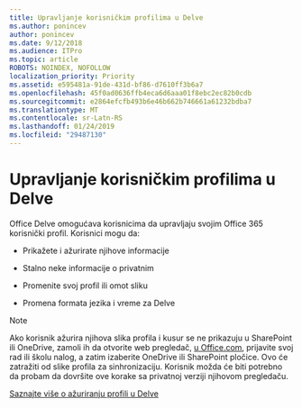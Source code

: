 ```yaml
---
title: Upravljanje korisničkim profilima u Delve
ms.author: ponincev
author: ponincev
ms.date: 9/12/2018
ms.audience: ITPro
ms.topic: article
ROBOTS: NOINDEX, NOFOLLOW
localization_priority: Priority
ms.assetid: e595481a-91de-431d-bf86-d7610ff3b6a7
ms.openlocfilehash: 45f0ad0636ffb4eca6d6aaa01f8ebc2ec82b0cdb
ms.sourcegitcommit: e2864efcfb493b6e46b662b746661a61232bdba7
ms.translationtype: MT
ms.contentlocale: sr-Latn-RS
ms.lasthandoff: 01/24/2019
ms.locfileid: "29487130"
---
```

# <a name="manage-user-profiles-in-delve"></a>Upravljanje korisničkim profilima u Delve

Office Delve omogućava korisnicima da upravljaju svojim Office 365 korisnički profil. Korisnici mogu da:
  
- Prikažete i ažurirate njihove informacije
    
- Stalno neke informacije o privatnim
    
- Promenite svoj profil ili omot sliku
    
- Promena formata jezika i vreme za Delve
    
> [!NOTE]
> Ako korisnik ažurira njihova slika profila i kusur se ne prikazuju u SharePoint ili OneDrive, zamoli ih da otvorite web pregledač, [u Office.com](https://www.office.com), prijavite svoj rad ili školu nalog, a zatim izaberite OneDrive ili SharePoint pločice. Ovo će zatražiti od slike profila za sinhronizaciju. Korisnik možda će biti potrebno da probam da dovršite ove korake sa privatnoj verziji njihovom pregledaču. 
  
[Saznajte više o ažuriranju profili u Delve](https://go.microsoft.com/fwlink/?linkid=735070)
  

